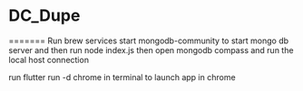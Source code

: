 # DC_Dupe
=======
Run brew services start mongodb-community to start mongo db server and then
run node index.js
then open mongodb compass and run the local host connection

run flutter run -d chrome in terminal to launch app in chrome
